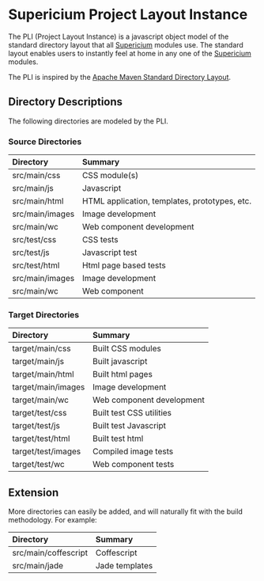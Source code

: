 # Supericium Project Layout Instance

The PLI (Project Layout Instance) is a javascript object model of the standard directory layout that all [Supericium](https://github.com/supericium/supericium/) modules use.  The standard layout enables users to instantly feel at home in any one of the [Supericium](https://github.com/supericium/supericium/) modules.

The PLI is inspired by the [Apache Maven Standard Directory Layout](https://maven.apache.org/guides/introduction/introduction-to-the-standard-directory-layout.html).

## Directory Descriptions

The following directories are modeled by the PLI.

### Source Directories

| Directory      | Summary                                                   |
|:---------------|:----------------------------------------------------------|
| src/main/css   | CSS module(s)                                             |
| src/main/js    | Javascript                                                |
| src/main/html  | HTML application, templates, prototypes, etc.             |
| src/main/images| Image development                                         |
| src/main/wc    | Web component development                                 |
| src/test/css   | CSS tests                                                 |
| src/test/js    | Javascript test                                           |
| src/test/html  | Html page based tests                                     |
| src/main/images| Image development                                         |
| src/main/wc    | Web component                                             |

### Target Directories

| Directory         | Summary                       |
|:------------------|:------------------------------|
| target/main/css   | Built CSS modules             |
| target/main/js    | Built javascript              |
| target/main/html  | Built html pages              |
| target/main/images| Image development             |
| target/main/wc    | Web component development     |
| target/test/css   | Built test CSS utilities      |
| target/test/js    | Built test Javascript         |
| target/test/html  | Built test html               |
| target/test/images| Compiled image tests          |
| target/test/wc    | Web component tests           |

## Extension

More directories can easily be added, and will naturally fit with the build methodology.  For example:

| Directory            | Summary        |
|:---------------------|:---------------|
| src/main/coffescript | Coffescript    |
| src/main/jade        | Jade templates |
